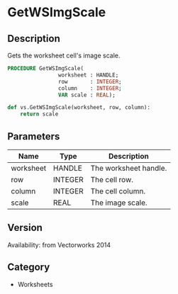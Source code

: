 # GetWSImgScale

## Description
Gets the worksheet cell's image scale.

```pascal
PROCEDURE GetWSImgScale(
				worksheet : HANDLE;
				row       : INTEGER;
				column    : INTEGER;
				VAR scale : REAL);
```

```python
def vs.GetWSImgScale(worksheet, row, column):
    return scale
```

## Parameters
|Name|Type|Description|
|---|---|---|
|worksheet|HANDLE|The worksheet handle.|
|row|INTEGER|The cell row.|
|column|INTEGER|The cell column.|
|scale|REAL|The image scale.|

## Version
Availability: from Vectorworks 2014

## Category
* Worksheets

